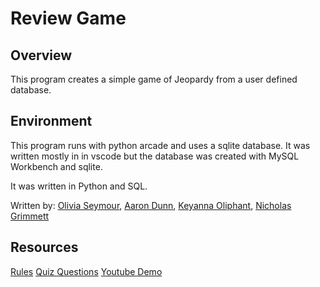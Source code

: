 # Review Game
## Overview

This program creates a simple game of Jeopardy from a user defined database.

## Environment

This program runs with python arcade and uses a sqlite database. It was written mostly in in vscode but the database was created with MySQL Workbench and sqlite.

It was written in Python and SQL.

Written by: [Olivia Seymour](https://github.com/olivia-seymour), [Aaron Dunn](), [Keyanna Oliphant](https://github.com/mon154), [Nicholas Grimmett](https://github.com/gri15005)

## Resources

[Rules](https://tag.rutgers.edu/wp-content/uploads/2014/05/Jeopardy-instructions.pdf)
[Quiz Questions](https://www.historyextra.com/magazine/history-quiz-questions-list/)
[Youtube Demo]()